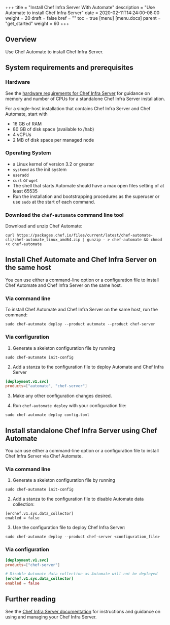 +++
title = "Install Chef Infra Server With Automate"
description = "Use Automate to install Chef Infra Server"
date = 2020-02-11T14:24:00-08:00
weight = 20
draft = false
bref = ""
toc = true
[menu]
  [menu.docs]
    parent = "get_started"
    weight = 60
+++

## Overview
Use Chef Automate to install Chef Infra Server.

## System requirements and prerequisites
### Hardware
See the [hardware requirements for Chef Infra Server](https://docs.chef.io/server_overview.html) for guidance on memory and number of CPUs for a standalone Chef Infra Server installation.

For a single-host installation that contains Chef Infra Server and Chef Automate, start
with
* 16 GB of RAM
* 80 GB of disk space (available to /hab)
* 4 vCPUs
* 2 MB of disk space per managed node

### Operating System
* a Linux kernel of version 3.2 or greater
* `systemd` as the init system
* `useradd`
* `curl` or `wget`
* The shell that starts Automate should have a max open files setting of at least 65535
* Run the installation and bootstrapping procedures as the superuser or use `sudo` at the start of each command.

### Download the `chef-automate` command line tool
Download and unzip Chef Automate:

```shell
curl https://packages.chef.io/files/current/latest/chef-automate-cli/chef-automate_linux_amd64.zip | gunzip - > chef-automate && chmod +x chef-automate
```

## Install Chef Automate and Chef Infra Server on the same host
You can use either a command-line option or a configuration file to install Chef Automate
and Chef Infra Server on the same host.

### Via command line
To install Chef Automate and Chef Infra Server on the same host, run the
command:

```shell
sudo chef-automate deploy --product automate --product chef-server
```

### Via configuration
1. Generate a skeleton configuration file by running

```shell
sudo chef-automate init-config
```

2. Add a stanza to the configuration file to deploy Automate and Chef Infra Server
```toml
[deployment.v1.svc]
products=["automate", "chef-server"]
```

3. Make any other configuration changes desired.

4. Run `chef-automate deploy` with your configuration file:

```shell
sudo chef-automate deploy config.toml
```

## Install standalone Chef Infra Server using Chef Automate
You can use either a command-line option or a configuration file to install Chef Infra Server via Chef Automate.

### Via command line
1. Generate a skeleton configuration file by running

```shell
sudo chef-automate init-config
```

2. Add a stanza to the configuration file to disable Automate data collection:

```
[erchef.v1.sys.data_collector]
enabled = false
```

3. Use the configuration file to deploy Chef Infra Server:

```shell
sudo chef-automate deploy --product chef-server <configuration_file>
```

### Via configuration

```toml
[deployment.v1.svc]
products=["chef-server"]

# Disable Automate data collection as Automate will not be deployed
[erchef.v1.sys.data_collector]
enabled = false
```

## Further reading
See the [Chef Infra Server documentation](https://docs.chef.io/server_overview.html) for
instructions and guidance on using and managing your Chef Infra Server.
